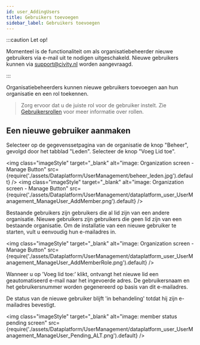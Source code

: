 ```yaml
---
id: user_AddingUsers
title: Gebruikers toevoegen
sidebar_label: Gebruikers toevoegen
---
```

:::caution Let op!

Momenteel is de functionaliteit om als organisatiebeheerder nieuwe gebruikers via e-mail uit te nodigen uitgeschakeld. Nieuwe gebruikers kunnen via support@civity.nl worden aangevraagd.

:::

Organisatiebeheerders kunnen nieuwe gebruikers toevoegen aan hun organisatie en een rol toekennen.

> Zorg ervoor dat u de juiste rol voor de gebruiker instelt. Zie [Gebruikersrollen](user_UserRoles) voor meer informatie over rollen. 

## Een nieuwe gebruiker aanmaken 

Selecteer op de gegevenssetpagina van de organisatie de knop "Beheer", gevolgd door het tabblad "Leden". Selecteer de knop "Voeg Lid toe".

<img class="imageStyle" target="_blank" alt="image: Organization screen - Manage Button" src={require('./assets/Dataplatform/UserManagement/beheer_leden.jpg').default} />
<img class="imageStyle" target="_blank" alt="image: Organization screen - Manage Button" src={require('./assets/Dataplatform/UserManagement/dataplatform_user_UserManagement_ManageUser_AddMember.png').default} />

Bestaande gebruikers zijn gebruikers die al lid zijn van een andere organisatie. Nieuwe gebruikers zijn gebruikers die geen lid zijn van een bestaande organisatie. Om de installatie van een nieuwe gebruiker te starten, vult u eenvoudig hun e-mailadres in.

<img class="imageStyle" target="_blank" alt="image: Organization screen - Manage Button"  src={require('./assets/Dataplatform/UserManagement/dataplatform_user_UserManagement_ManageUser_AddMemberRole.png').default} />

Wanneer u op 'Voeg lid toe:’ klikt, ontvangt het nieuwe lid een geautomatiseerd e-mail naar het ingevoerde adres. De gebruikersnaam en het gebruikersnummer worden gegenereerd op basis van dit e-mailadres. 

De status van de nieuwe gebruiker blijft 'in behandeling' totdat hij zijn e-mailadres bevestigt. 

<img class="imageStyle" target="_blank" alt="image: member status pending screen" src={require('./assets/Dataplatform/UserManagement/dataplatform_user_UserManagement_ManageUser_Pending_ALT.png').default} />

